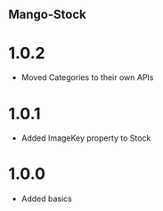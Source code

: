## Mango-Stock

# 1.0.2

* Moved Categories to their own APIs

# 1.0.1

* Added ImageKey property to Stock

# 1.0.0

* Added basics